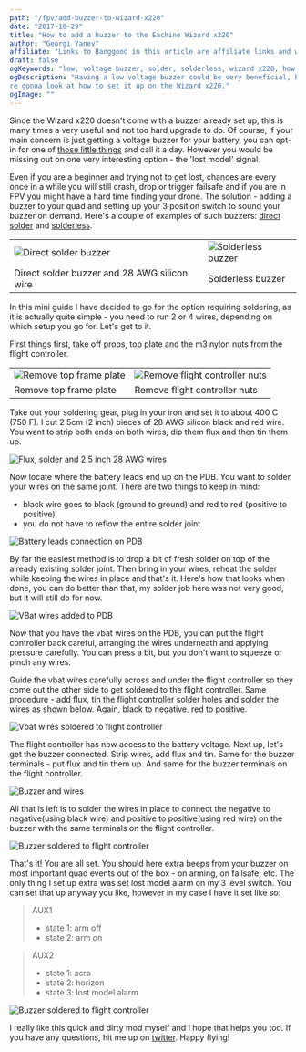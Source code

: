 ```yaml
---
path: "/fpv/add-buzzer-to-wizard-x220"
date: "2017-10-29"
title: "How to add a buzzer to the Eachine Wizard x220"
author: "Georgi Yanev"
affiliate: "Links to Banggood in this article are affiliate links and would support the blog if used to make a purchase."
draft: false
ogKeywords: "low, voltage buzzer, solder, solderless, wizard x220, how to add buzzer, lost model buzzer, betaflight buzzer config"
ogDescription: "Having a low voltage buzzer could be very beneficial, but having a lost model buzzer could be even more beneficial. We'
re gonna look at how to set it up on the Wizard x220."
ogImage: ""
---
```


Since the Wizard x220 doesn't come with a buzzer already set up, this is many times a very useful and not too hard upgrade to do. Of course, if your main concern is just getting a voltage buzzer for your battery, you can opt-in for one of [those little things][1] and call it a day. However you would be missing out on one very interesting option - the 'lost model' signal.

Even if you are a beginner and trying not to get lost, chances are every once in a while you will still crash, drop or trigger failsafe and if you are in FPV you might have a hard time finding your drone. The solution - adding a buzzer to your quad and setting up your 3 position switch to sound your buzzer on demand. Here's a couple of examples of such buzzers: [direct solder][2] and [solderless][3].

|   |   |
|---|---|
| ![Direct solder buzzer](add-buzzer-to-wizard-1.jpg) | ![Solderless buzzer](add-buzzer-to-wizard-2.jpg) |
| Direct solder buzzer and 28 AWG silicon wire | Solderless buzzer |

In this mini guide I have decided to go for the option requiring soldering, as it is actually quite simple - you need to run 2 or 4 wires, depending on which setup you go for. Let's get to it.

First things first, take off props, top plate and the m3 nylon nuts from the flight controller.

|   |   |
|---|---|
| ![Remove top frame plate](add-buzzer-to-wizard-3.jpg) | ![Remove flight controller nuts](add-buzzer-to-wizard-4.jpg) |
| Remove top frame plate | Remove flight controller nuts |

Take out your soldering gear, plug in your iron and set it to about 400 C (750 F). I cut 2 5cm (2 inch) pieces of 28 AWG silicon black and red wire. You want to strip both ends on both wires, dip them flux and then tin them up.

![Flux, solder and 2 5 inch 28 AWG wires](add-buzzer-to-wizard-5.jpg)

Now locate where the battery leads end up on the PDB. You want to solder your wires on the same joint. There are two things to keep in mind:

- black wire goes to black (ground to ground) and red to red (positive to positive)
- you do not have to reflow the entire solder joint

![Battery leads connection on PDB](add-buzzer-to-wizard-6.jpg)

By far the easiest method is to drop a bit of fresh solder on top of the already existing solder joint. Then bring in your wires, reheat the solder while keeping the wires in place and that's it. Here's how that looks when done, you can do better than that, my solder job here was not very good, but it will still do for now.

![VBat wires added to PDB](add-buzzer-to-wizard-7.jpg)

Now that you have the vbat wires on the PDB, you can put the flight controller back careful, arranging the wires underneath and applying pressure carefully. You can press a bit, but you don't want to squeeze or pinch any wires.

Guide the vbat wires carefully across and under the flight controller so they come out the other side to get soldered to the flight controller. Same procedure - add flux, tin the flight controller solder holes and solder the wires as shown below. Again, black to negative, red to positive.

![Vbat wires soldered to flight controller](add-buzzer-to-wizard-8.jpg)

The flight controller has now access to the battery voltage. Next up, let's get the buzzer connected. Strip wires, add flux and tin. Same for the buzzer terminals - put flux and tin them up. And same for the buzzer terminals on the flight controller.

![Buzzer and wires](add-buzzer-to-wizard-9.jpg)

All that is left is to solder the wires in place to connect the negative to negative(using black wire) and positive to positive(using red wire) on the buzzer with the same terminals on the flight controller.

![Buzzer soldered to flight controller](add-buzzer-to-wizard-10.jpg)

That's it! You are all set. You should here extra beeps from your buzzer on most important quad events out of the box - on arming, on failsafe, etc. The only thing I set up extra was set lost model alarm on my 3 level switch. You can set that up anyway you like, however in my case I have it set like so:

> AUX1
> - state 1: arm off
> - state 2: arm on

> AUX2
> - state 1: acro
> - state 2: horizon
> - state 3: lost model alarm

![Buzzer soldered to flight controller](add-buzzer-to-wizard-11.jpg)

I really like this quick and dirty mod myself and I hope that helps you too. If you have any questions, hit me up on <a href="https://twitter.com/jumpalottahigh" target="_blank" rel="noopener">twitter</a>. Happy flying!

[0]: Linkslist
[1]: https://goo.gl/socvNb
[2]: https://goo.gl/1zvDn7
[3]: https://goo.gl/gUps7e